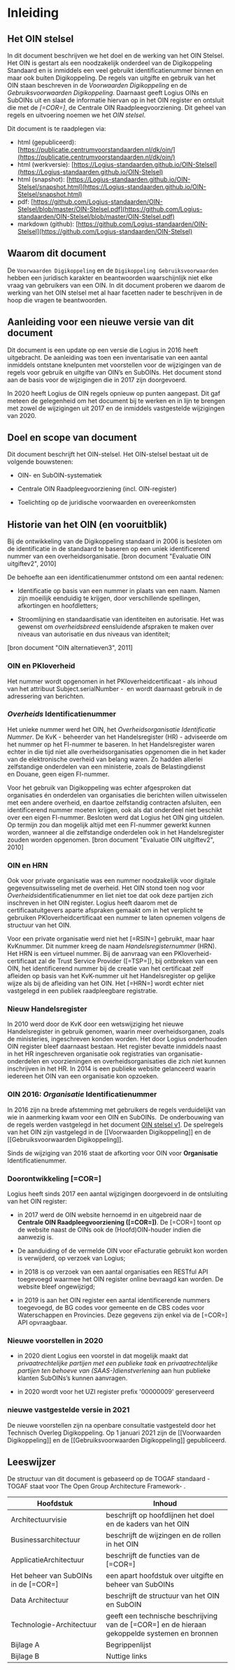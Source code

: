 # Inleiding

## Het OIN stelsel

In dit document beschrijven we het doel en de werking van het OIN Stelsel. Het OIN is gestart als een noodzakelijk onderdeel van de Digikoppeling Standaard en is inmiddels een veel gebruikt identificatienummer binnen en maar ook buíten Digikoppeling. De regels van uitgifte en gebruik van het OIN staan beschreven in de *Voorwaarden Digikoppeling* en de *Gebruiksvoorwaarden Digikoppeling*. Daarnaast geeft Logius OINs en SubOINs uit en slaat de informatie hiervan op in het OIN register en ontsluit die met de *[=COR=]*, de Centrale OIN Raadpleegvoorziening. Dit geheel van regels en uitvoering noemen we het *OIN stelsel*.


Dit document is te raadplegen via:
- html (gepubliceerd): [https://publicatie.centrumvoorstandaarden.nl/dk/oin/](https://publicatie.centrumvoorstandaarden.nl/dk/oin/)
- html (werkversie): [https://Logius-standaarden.github.io/OIN-Stelsel](https://Logius-standaarden.github.io/OIN-Stelsel)
- html (snapshot): [https://Logius-standaarden.github.io/OIN-Stelsel/snapshot.html](https://Logius-standaarden.github.io/OIN-Stelsel/snapshot.html)
- pdf: [https://github.com/Logius-standaarden/OIN-Stelsel/blob/master/OIN-Stelsel.pdf](https://github.com/Logius-standaarden/OIN-Stelsel/blob/master/OIN-Stelsel.pdf)
- markdown (github): [https://github.com/Logius-standaarden/OIN-Stelsel](https://github.com/Logius-standaarden/OIN-Stelsel)

## Waarom dit document

De `Voorwaarden Digikoppeling` en de `Digikoppeling Gebruiksvoorwaarden` hebben een juridisch karakter en beantwoorden waarschijnlijk niet elke vraag van gebruikers van een OIN. In dit document proberen we daarom de werking van het OIN stelsel met al haar facetten nader te beschrijven in de hoop die vragen te beantwoorden.

## Aanleiding voor een nieuwe versie van dit document

Dit document is een update op een versie die Logius in 2016 heeft uitgebracht. De aanleiding was toen een inventarisatie van een aantal inmiddels ontstane knelpunten met voorstellen voor de wijzigingen van de regels voor gebruik en uitgifte van OIN’s en SubOINs. Het document stond aan de basis voor de wijzigingen die in 2017 zijn doorgevoerd.

In 2020 heeft Logius de OIN regels opnieuw op punten aangepast. Dit gaf meteen de gelegenheid om het document bij te werken en in lijn te brengen met zowel de wijzigingen uit 2017 en de inmiddels vastgestelde wijzigingen van 2020.

## Doel en scope van document

Dit document beschrijft het OIN-stelsel. Het OIN-stelsel bestaat uit de volgende bouwstenen:

- OIN- en SubOIN-systematiek

- Centrale OIN Raadpleegvoorziening (incl. OIN-register)

- Toelichting op de juridische voorwaarden en overeenkomsten

## Historie van het OIN (en vooruitblik)

Bij de ontwikkeling van de Digikoppeling standaard in 2006 is besloten om de identificatie in de standaard te baseren op een uniek identificerend nummer van een overheidsorganisatie. [bron document "Evaluatie OIN uitgiftev2", 2010]

De behoefte aan een identificatienummer ontstond om een aantal redenen:

- Identificatie op basis van een nummer in plaats van een naam. Namen zijn moeilijk eenduidig te krijgen, door verschillende spellingen, afkortingen en hoofdletters;

- Stroomlijning en standaardisatie van identiteiten en autorisatie. Het was gewenst om *overheidsbreed* eensluidende afspraken te maken over niveaus van autorisatie en dus niveaus van identiteit;

[bron document "OIN alternatieven3", 2011]

### OIN en PKIoverheid

Het nummer wordt opgenomen in het PKIoverheidcertificaat - als inhoud van het attribuut Subject.serialNumber -  en wordt daarnaast gebruik in de adressering van berichten.

### *Overheids* Identificatienummer

Het unieke nummer werd het OIN, het *Overheidsorganisatie Identificatie Nummer*. De KvK - beheerder van het Handelsregister (HR) - adviseerde om het nummer op het FI-nummer te baseren. In het Handelsregister waren echter in die tijd niet alle overheidsorganisaties opgenomen die in het kader van de elektronische overheid van belang waren. Zo hadden allerlei zelfstandige onderdelen van een ministerie, zoals de Belastingdienst en Douane, geen eigen FI-nummer.

Voor het gebruik van Digikoppeling was echter afgesproken dat organisaties én onderdelen van organisaties die berichten willen uitwisselen met een andere overheid, en daartoe zelfstandig contracten afsluiten, een identificerend nummer moeten krijgen, ook als dat onderdeel niet beschikt over een eigen FI-nummer. Besloten werd dat Logius het OIN ging uitdelen. Op termijn zou dan mogelijk altijd met een FI-nummer gewerkt kunnen worden, wanneer al die zelfstandige onderdelen ook in het Handelsregister zouden worden opgenomen. [bron document "Evaluatie OIN uitgiftev2", 2010]

### OIN en HRN

Ook voor private organisatie was een nummer noodzakelijk voor digitale gegevensuitwisseling met de overheid. Het OIN stond toen nog voor *Overheids*identificatienummer en liet niet toe dat ook deze partijen zich inschreven in het OIN register. Logius heeft daarom met de certificaatuitgevers aparte afspraken gemaakt om in het verplicht te gebruiken PKIoverheidcertificaat een nummer te laten opnemen volgens de structuur van het OIN.

Voor een private organisatie werd niet het [=RSIN=] gebruikt, maar haar KvKnummer. Dit nummer kreeg de naam *Handelsregisternummer* (HRN). Het HRN is een virtueel nummer. Bij de aanvraag van een PKIoverheid-certificaat zal de Trust Service Provider ([=TSP=]), bij ontbreken van een OIN, het identificerend nummer bij de creatie van het certificaat zelf afleiden op basis van het KvK-nummer uit het Handelsregister op gelijke wijze als bij de afleiding van het OIN. Het [=HRN=]  wordt echter niet vastgelegd in een publiek raadpleegbare registratie.

### Nieuw Handelsregister

In 2010 werd door de KvK door een wetswijziging het nieuwe Handelsregister in gebruik genomen, waarin meer overheidsorganen, zoals de ministeries, ingeschreven konden worden. Het door Logius onderhouden OIN register bleef daarnaast bestaan. Het register bevatte inmiddels naast in het HR ingeschreven organisatie ook registraties van organisatie-onderdelen en voorzieningen en overheidsorganisaties die zich niet kunnen inschrijven in het HR. In 2014 is een publieke website gelanceerd waarin iedereen het OIN van een organisatie kon opzoeken.

### OIN 2016: *Organisatie* Identificatienummer

In 2016 zijn na brede afstemming met gebruikers de regels verduidelijkt van wie in aanmerking kwam voor een OIN en SubOINs.  De onderbouwing van de regels werden vastgelegd in het document [OIN stelsel v1](#inleiding). De spelregels van het OIN zijn vastgelegd in de [[Voorwaarden Digikoppeling]] en de [[Gebruiksvoorwaarden Digikoppeling]].

<aside class="note">
Sinds de wijziging van 2016 staat de afkorting voor OIN voor <strong>Organisatie</strong> Identificatienummer.
</aside>

### Doorontwikkeling [=COR=]

Logius heeft sinds 2017 een aantal wijzigingen doorgevoerd in de ontsluiting van het OIN register:

- in 2017 werd de OIN website hernoemd in en uitgebreid naar de **Centrale OIN Raadpleegvoorziening ([=COR=])**. De [=COR=] toont op de website naast de OINs ook de (Hoofd)OIN-houder indien die aanwezig is.

- De aanduiding of de vermelde OIN voor eFacturatie gebruikt kon worden is verwijderd, op verzoek van Logius;

- in 2018 is op verzoek van een aantal organisaties een RESTful API toegevoegd waarmee het OIN register online bevraagd kan worden. De website bleef ongewijzigd;

- in 2019 is aan het OIN register een aantal identificerende nummers toegevoegd, de BG codes voor gemeente en de CBS codes voor Waterschappen en Provincies. Deze gegevens zijn enkel via de [=COR=] API opvraagbaar.

### Nieuwe voorstellen in 2020

- in 2020 dient Logius een voorstel in dat mogelijk maakt dat *privaatrechtelijke partijen met een publieke taak* en *privaatrechtelijke partijen ten behoeve van (SAAS-)dienstverlening* aan hun publieke klanten SubOINs’s kunnen aanvragen.

- in 2020 wordt voor het UZI register prefix '00000009' gereserveerd

### nieuwe vastgestelde versie in 2021

De nieuwe voorstellen zijn na openbare consultatie vastgesteld door het Technisch Overleg Digikoppeling.  Op 1 januari 2021 zijn de [[Voorwaarden Digikoppeling]] en de [[Gebruiksvoorwaarden Digikoppeling]] gepubliceerd.

## Leeswijzer

De structuur van dit document is gebaseerd op de TOGAF standaard - TOGAF staat voor The Open Group Architecture Framework- .


|Hoofdstuk|Inhoud|
|---|---|
|Architectuurvisie| beschrijft op hoofdlijnen het doel en de kaders van het OIN|
|Businessarchitectuur| beschrijft de wijzingen en de rollen in het OIN|
|ApplicatieArchitectuur| beschrijft de functies van de [=COR=]|
|Het beheer van SubOINs in de [=COR=]| een apart hoofdstuk over uitgifte en beheer van SubOINs|
|Data Architectuur|beschrijft de structuur van het OIN en SubOIN|
|Technologie-Architectuur| geeft een technische beschrijving van de [=COR=] en de hieraan gekoppelde systemen en bronnen|
|Bijlage A|Begrippenlijst|
|Bijlage B|Nuttige links|

